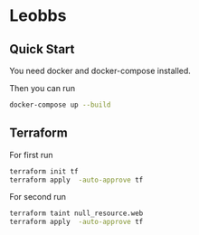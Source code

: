 # Leobbs

## Quick Start

You need docker and docker-compose installed.

Then you can run 
```bash
docker-compose up --build

```

## Terraform

For first run
```bash
terraform init tf
terraform apply  -auto-approve tf 

```
For second run
```bash
terraform taint null_resource.web
terraform apply  -auto-approve tf

```